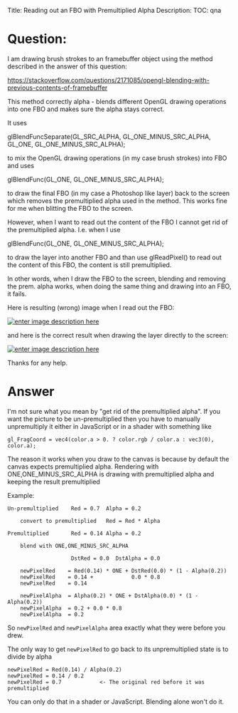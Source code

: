 Title: Reading out an FBO with Premultiplied Alpha
Description:
TOC: qna

# Question:

I am drawing brush strokes to an framebuffer object using the method described in the answer of this question:

https://stackoverflow.com/questions/2171085/opengl-blending-with-previous-contents-of-framebuffer

This method correctly alpha - blends different OpenGL drawing operations into one FBO and makes sure the alpha stays correct.

It uses

glBlendFuncSeparate(GL_SRC_ALPHA, GL_ONE_MINUS_SRC_ALPHA, GL_ONE, GL_ONE_MINUS_SRC_ALPHA);

to mix the OpenGL drawing operations (in my case brush strokes) into FBO and uses

glBlendFunc(GL_ONE, GL_ONE_MINUS_SRC_ALPHA);

to draw the final FBO (in my case a Photoshop like layer) back to the screen which removes the premultiplied alpha used in the method. This works fine for me when blitting the FBO to the screen.

However, when I want to read out the content of the FBO I cannot get rid of the premultiplied alpha. I.e. when I use

glBlendFunc(GL_ONE, GL_ONE_MINUS_SRC_ALPHA);

to draw the layer into another FBO and than use glReadPixel() to read out the content of this FBO, the content is still premultiplied.

In other words, when I draw the FBO to the screen, blending and removing the prem. alpha works, when doing the same thing and drawing into an FBO, it fails.

Here is resulting (wrong) image when I read out the FBO:

[![enter image description here][1]][1]

and here is the correct result when drawing the layer directly to the screen:

[![enter image description here][2]][2]

Thanks for any help.


  [1]: http://i.stack.imgur.com/JPTdo.png
  [2]: http://i.stack.imgur.com/Iam5b.png

# Answer

I'm not sure what you mean by "get rid of the premultiplied alpha". If you want the picture to be un-premultiplied then you have to manually unpremultiply it either in JavaScript or in a shader with something like

    gl_FragCoord = vec4(color.a > 0. ? color.rgb / color.a : vec3(0), color.a);

The reason it works when you draw to the canvas is because by default the canvas expects premultiplied alpha. Rendering with ONE,ONE_MINUS_SRC_ALPHA is drawing with premultiplied alpha and keeping the result premultiplied

Example:

    Un-premultiplied    Red = 0.7  Alpha = 0.2
    
        convert to premultiplied   Red = Red * Alpha

    Premultiplied       Red = 0.14 Alpha = 0.2

        blend with ONE,ONE_MINUS_SRC_ALPHA

                        DstRed = 0.0  DstAlpha = 0.0

        newPixelRed    = Red(0.14) * ONE + DstRed(0.0) * (1 - Alpha(0.2))
        newPixelRed    = 0.14 +            0.0 * 0.8
        newPixelRed    = 0.14

        newPixelAlpha  = Alpha(0.2) * ONE + DstAlpha(0.0) * (1 - Alpha(0.2))
        newPixelAlpha  = 0.2 + 0.0 * 0.8
        newPixelAlpha  = 0.2

So `newPixelRed` and `newPixelAlpha` area exactly what they were before you drew.

The only way to get `newPixelRed` to go back to its unpremultiplied state is to divide by alpha

    newPixelRed = Red(0.14) / Alpha(0.2)
    newPixelRed = 0.14 / 0.2
    newPixelRed = 0.7            <- The original red before it was premultiplied

You can only do that in a shader or JavaScript. Blending alone won't do it.
